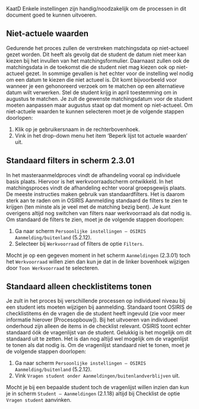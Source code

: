 KaatD
Enkele instellingen zijn handig/noodzakelijk om de processen in dit document goed te kunnen uitvoeren.

## Niet-actuele waarden
Gedurende het proces zullen de verstreken matchingsdata op niet-actueel gezet worden. Dit heeft als gevolg dat de student de datum niet meer kan kiezen bij het invullen van het matchingsformulier. Daarnaast zullen ook de matchingsdata in de toekomst die de student niet mag kiezen ook op niet-actueel gezet. In sommige gevallen is het echter voor de instelling wel nodig om een datum te kiezen die niet actueel is.
Dit komt bijvoorbeeld voor wanneer je een gehonoreerd verzoek om te matchen op een alternatieve datum wilt verwerken. Stel de student krijg in april toestemming om in augustus te matchen. Je zult de gewenste matchingsdatum voor de student moeten aanpassen maar augustus staat op dat moment op niet-actueel. Om niet-actuele waarden te kunnen selecteren moet je de volgende stappen doorlopen:

1. Klik op je gebruikersnaam in de rechterbovenhoek.
1. Vink in het drop-down menu het item ‘Beperk lijst tot actuele waarden’ uit.

## Standaard filters in scherm 2.3.01
In het masteraanmeldproces vindt de afhandeling vooral op individuele basis plaats. Hiervoor is het werkvoorraadscherm ontwikkeld. In het matchingsproces vindt de afhandeling echter vooral groepsgewijs plaats. De meeste instructies maken gebruik van standaardfilters. Het is daarom sterk aan te raden om in OSIRIS Aanmelding standaard de filters te zien te krijgen (ten minste als je veel met de matching bezig bent). Je kunt overigens altijd nog switchen van filters naar werkvoorraad als dat nodig is. Om standaard de filters te zien, moet je de volgende stappen doorlopen:

1. Ga naar scherm `Persoonlijke instellingen – OSIRIS Aanmelding/buitenland` (5.2.12).
1. Selecteer bij `Werkvoorraad` of filters de optie `Filters`.

Mocht je op een gegeven moment in het scherm `Aanmeldingen` (2.3.01) toch het `Werkvoorraad` willen zien dan kun je dat in de linker bovenhoek wijzigen door `Toon Werkvoorraad` te selecteren.

## Standaard alleen checklistitems tonen
Je zult in het proces bij verschillende processen op individueel niveau bij een student iets moeten wijzigen bij aanmelding. Standaard toont OSIRIS de checklistitems én de vragen die de student heeft ingevuld (zie voor meer informatie hierover [Procesopbouw]). Bij het uitvoeren van individueel onderhoud zijn alleen de items in de checklist relevant. OSIRIS toont echter standaard óók de vragenlijst van de student. Gelukkig is het mogelijk om dit standaard uit te zetten. Het is dan nog altijd wel mogelijk om de vragenlijst te tonen als dat nodig is. Om de vragenlijst standaard niet te tonen, moet je de volgende stappen doorlopen:

1. Ga naar scherm `Persoonlijke instellingen – OSIRIS Aanmelding/buitenland` (5.2.12).
1. Vink `Vragen student onder Aanmeldingen/buitenlandverblijven` uit.

Mocht je bij een bepaalde student toch de vragenlijst willen inzien dan kun je in scherm `Student – Aanmeldingen` (2.1.18) altijd bij Checklist de optie `Vragen student` aanvinken.
